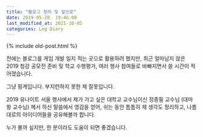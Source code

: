 ```yaml
---
title: "블로그 정리 및 앞으로"
date: 2019-05-28. 19:46:00
last_modified_at: 2021-10-05
categories: Log Diary
---
```

{% include old-post.html %}

전에는 블로그를 게임 개발 일지 적는 곳으로 활용하려 했지만, 최근 얼마남지 않은 2019 청강 공모전 준비 및 학교 수행평가, 여러 행사 참여들로 바빠지면서 쓸 시간이 적어졌습니다. 

그냥 핑계입니다. 부지런하지 못한 제 잘못입니다.

2019 유나이트 서울 행사에서 제가 가고 싶은 대학교 교수님이신 정종필 교수님 (대마왕 교수님) 께서 하신 말씀에서 영감을 얻어, 쉬는 동안 틈틈히 제 생각도 정리하고, 나름대로의 아이디어들을 공유해볼까 합니다.

누가 볼까 싶지만, 한 분이라도 도움이 되면 좋겠습니다.